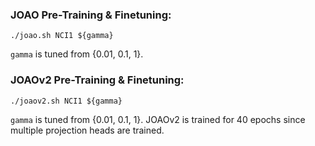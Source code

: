 ### JOAO Pre-Training & Finetuning: ###

```
./joao.sh NCI1 ${gamma}
```

```gamma``` is tuned from {0.01, 0.1, 1}.


### JOAOv2 Pre-Training & Finetuning: ###

```
./joaov2.sh NCI1 ${gamma}
```

```gamma``` is tuned from {0.01, 0.1, 1}. JOAOv2 is trained for 40 epochs since multiple projection heads are trained.
